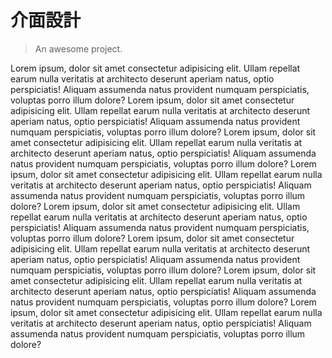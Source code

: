 # 介面設計

> An awesome project.

Lorem ipsum, dolor sit amet consectetur adipisicing elit. Ullam repellat earum nulla veritatis at architecto deserunt aperiam natus, optio perspiciatis! Aliquam assumenda natus provident numquam perspiciatis, voluptas porro illum dolore?
Lorem ipsum, dolor sit amet consectetur adipisicing elit. Ullam repellat earum nulla veritatis at architecto deserunt aperiam natus, optio perspiciatis! Aliquam assumenda natus provident numquam perspiciatis, voluptas porro illum dolore?
Lorem ipsum, dolor sit amet consectetur adipisicing elit. Ullam repellat earum nulla veritatis at architecto deserunt aperiam natus, optio perspiciatis! Aliquam assumenda natus provident numquam perspiciatis, voluptas porro illum dolore?
Lorem ipsum, dolor sit amet consectetur adipisicing elit. Ullam repellat earum nulla veritatis at architecto deserunt aperiam natus, optio perspiciatis! Aliquam assumenda natus provident numquam perspiciatis, voluptas porro illum dolore?
Lorem ipsum, dolor sit amet consectetur adipisicing elit. Ullam repellat earum nulla veritatis at architecto deserunt aperiam natus, optio perspiciatis! Aliquam assumenda natus provident numquam perspiciatis, voluptas porro illum dolore?
Lorem ipsum, dolor sit amet consectetur adipisicing elit. Ullam repellat earum nulla veritatis at architecto deserunt aperiam natus, optio perspiciatis! Aliquam assumenda natus provident numquam perspiciatis, voluptas porro illum dolore?
Lorem ipsum, dolor sit amet consectetur adipisicing elit. Ullam repellat earum nulla veritatis at architecto deserunt aperiam natus, optio perspiciatis! Aliquam assumenda natus provident numquam perspiciatis, voluptas porro illum dolore?
Lorem ipsum, dolor sit amet consectetur adipisicing elit. Ullam repellat earum nulla veritatis at architecto deserunt aperiam natus, optio perspiciatis! Aliquam assumenda natus provident numquam perspiciatis, voluptas porro illum dolore?